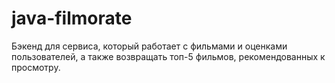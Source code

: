 # java-filmorate
Бэкенд для сервиса, который работает с фильмами и оценками пользователей,
а также возвращать топ-5 фильмов, рекомендованных к просмотру.
